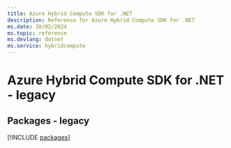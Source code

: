 ```yaml
---
title: Azure Hybrid Compute SDK for .NET
description: Reference for Azure Hybrid Compute SDK for .NET
ms.date: 10/02/2024
ms.topic: reference
ms.devlang: dotnet
ms.service: hybridcompute
---
```

# Azure Hybrid Compute SDK for .NET - legacy
## Packages - legacy
[!INCLUDE [packages](hybrid-compute-index.md)]